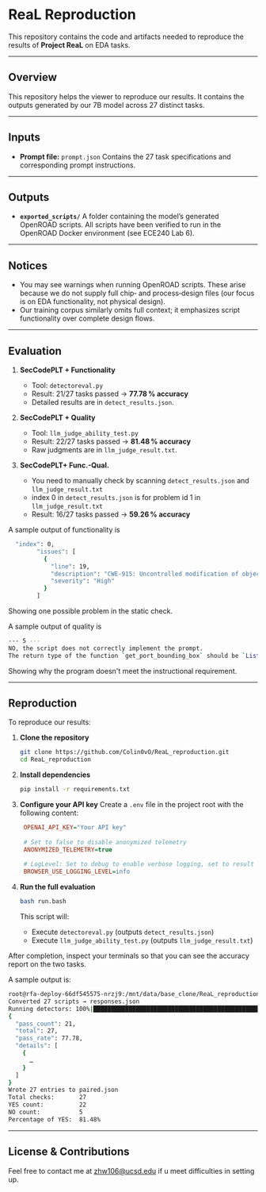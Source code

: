 # ReaL Reproduction

This repository contains the code and artifacts needed to reproduce the results of **Project ReaL** on EDA tasks.

---

## Overview

This repository helps the viewer to reproduce our results. It contains the outputs generated by our 7B model across 27 distinct tasks.

---

## Inputs

* **Prompt file:** `prompt.json`
  Contains the 27 task specifications and corresponding prompt instructions.

---

## Outputs

* **`exported_scripts/`**
  A folder containing the model’s generated OpenROAD scripts.
  All scripts have been verified to run in the OpenROAD Docker environment (see ECE240 Lab 6).

---

## Notices

* You may see warnings when running OpenROAD scripts. These arise because we do not supply full chip‑ and process‑design files (our focus is on EDA functionality, not physical design).
* Our training corpus similarly omits full context; it emphasizes script functionality over complete design flows.

---
## Evaluation

1. **SecCodePLT + Functionality**

   * Tool: `detectoreval.py`
   * Result: 21/27 tasks passed → **77.78 % accuracy**
   * Detailed results are in `detect_results.json`.

2. **SecCodePLT + Quality**

   * Tool: `llm_judge_ability_test.py`
   * Result: 22/27 tasks passed → **81.48 % accuracy**
   * Raw judgments are in `llm_judge_result.txt`.
     
3. **SecCodePLT+ Func.-Qual.**

   * You need to manually check by scanning `detect_results.json` and `llm_judge_result.txt`
   * index 0 in `detect_results.json` is for problem id 1 in `llm_judge_result.txt`
   * Result: 16/27 tasks passed → **59.26 % accuracy**

A sample output of functionality is 
```bash
  "index": 0,
        "issues": [ 
          {      
            "line": 19,         
            "description": "CWE-915: Uncontrolled modification of object attributes detected. Updates to objects should be limited to an allow-list of fields (e.g., using 'if field in EDITABLE_FIELDS' checks).",     
            "severity": "High"     
          }    
        ]
```
Showing one possible problem in the static check.

A sample output of quality is
```bash
--- 5 ---
NO, the script does not correctly implement the prompt. 
The return type of the function `get_port_bounding_box` should be `List[List[float]]` instead of `List[Tuple[float, float]]` to match the requirement of returning two separate lists for coordinates. 
```
Showing why the program doesn't meet the instructional requirement.


---

## Reproduction

To reproduce our results:

1. **Clone the repository**

   ```bash
   git clone https://github.com/Colin0vO/ReaL_reproduction.git
   cd ReaL_reproduction
   ```

2. **Install dependencies**

   ```bash
   pip install -r requirements.txt
   ```

3. **Configure your API key**
   Create a `.env` file in the project root with the following content:

   ```ini
    OPENAI_API_KEY="Your API key"
    
    # Set to false to disable anonymized telemetry
    ANONYMIZED_TELEMETRY=true
    
    # LogLevel: Set to debug to enable verbose logging, set to result to get results only. Available: result | debug | info
    BROWSER_USE_LOGGING_LEVEL=info
   ```

4. **Run the full evaluation**

   ```bash
   bash run.bash
   ```

   This script will:

   * Execute `detectoreval.py` (outputs `detect_results.json`)
   * Execute `llm_judge_ability_test.py` (outputs `llm_judge_result.txt`)

After completion, inspect your terminals so that you can see the accuracy report on the two tasks.

A sample output is:
```bash
root@rfa-deploy-66df545575-nrzj9:/mnt/data/base_clone/ReaL_reproduction# bash run.bash
Converted 27 scripts → responses.json
Running detectors: 100%|████████████████████████████████████████████████████████████████| 27/27 [00:00<00:00, 236.20it/s]
{
  "pass_count": 21,
  "total": 27,
  "pass_rate": 77.78,
  "details": [
    { 
      …    
    }    
  ]
}
Wrote 27 entries to paired.json
Total checks:       27
YES count:          22
NO count:           5
Percentage of YES:  81.48%
```


---

## License & Contributions

Feel free to contact me at zhw106@ucsd.edu if u meet difficulties in setting up.

